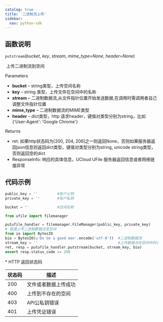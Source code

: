 ```yaml
---
catalog: true  
title: '二进制流上传'
sidebar:
  nav: python-sdk
---
```


## 函数说明

`putstream`(*bucket*, *key*, *stream*, *mime_type=None*, *header=None*)

​				上传二进制流到空间

Parameters

- **bucket** – string类型，上传空间名称
- **key** – string 类型，上传文件在空间中的名称
- **stream** – 二进制数据流,从文件指针位置开始发送数据,在调用时需调用者自己调整文件指针位置
- **mime_type** – 二进制数据流的MIME类型
- **header** – dict类型，http 请求header，键值对类型分别为string，比如{'User-Agent': 'Google Chrome'}

Returns

* ret: 如果http状态码为[200, 204, 206]之一则返回None，否则如果服务器返回json信息则返回dict类型，键值对类型分别为string, unicode string类型，否则返回空的dict
* ResponseInfo: 响应的具体信息，UCloud UFile 服务器返回信息或者网络链接异常

## 代码示例

<div class="copyable" markdown="1">

```python
public_key = ''         #账户公钥
private_key = ''        #账户私钥

bucket = ''             #空间名称

from ufile import filemanager

putufile_handler = filemanager.FileManager(public_key, private_key)
# 普通上传二进制数据流至空间
from io import BytesIO
bio = BytesIO(u'Do be a good man'.encode('utf-8'))  #二进制数据流
stream_key = ''                                     #上传数据流在空间中的名称
ret, resp = putufile_handler.putstream(bucket, stream_key, bio)
assert resp.status_code == 200
```
</div>
* HTTP 返回状态码

| 状态码 | 描述                 |
| ------ | -------------------- |
| 200    | 文件或者数据上传成功 |
| 400    | 上传到不存在的空间   |
| 403    | API公私钥错误        |
| 401    | 上传凭证错误         |
